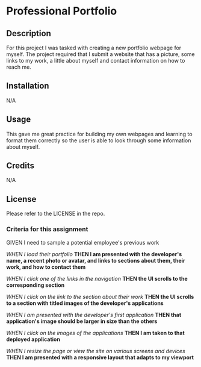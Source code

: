 # Professional Portfolio

## Description

For this project I was tasked with creating a new portfolio webpage for myself. The project required that I submit a website that has a picture, some links to my work, a little about myself and contact information on how to reach me.

## Installation

N/A

## Usage

This gave me great practice for building my own webpages and learning to format them correctly so the user is able to look through some information about myself.

## Credits

N/A

## License

Please refer to the LICENSE in the repo.

### Criteria for this assignment

GIVEN I need to sample a potential employee's previous work

*WHEN I load their portfolio*
**THEN I am presented with the developer's name, a recent photo or avatar, and links to sections about them, their work, and how to contact them**

*WHEN I click one of the links in the navigation*
**THEN the UI scrolls to the corresponding section**

*WHEN I click on the link to the section about their work*
**THEN the UI scrolls to a section with titled images of the developer's applications**

*WHEN I am presented with the developer's first application*
**THEN that application's image should be larger in size than the others**

*WHEN I click on the images of the applications*
**THEN I am taken to that deployed application**

*WHEN I resize the page or view the site on various screens and devices*
**THEN I am presented with a responsive layout that adapts to my viewport**